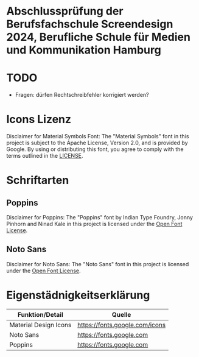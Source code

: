 # Abschlussprüfung der Berufsfachschule Screendesign 2024, Berufliche Schule für Medien und Kommunikation Hamburg

# TODO

- Fragen: dürfen Rechtschreibfehler korrigiert werden?

# Icons Lizenz

Disclaimer for Material Symbols Font: The "Material Symbols" font in this project is subject to the Apache License, Version 2.0, and is provided by Google. By using or distributing this font, you agree to comply with the terms outlined in the [LICENSE](https://www.apache.org/licenses/LICENSE-2.0.txt).

# Schriftarten

## Poppins

Disclaimer for Poppins: The "Poppins" font by Indian Type Foundry, Jonny Pinhorn and Ninad Kale in this project is licensed under the [Open Font License](https://scripts.sil.org/cms/scripts/page.php?site_id=nrsi&id=OFL).

## Noto Sans

Disclaimer for Noto Sans: The "Noto Sans" font in this project is licensed under the [Open Font License](https://scripts.sil.org/cms/scripts/page.php?site_id=nrsi&id=OFL).

# Eigenstädnigkeitserklärung

| Funktion/Detail       | Quelle                         |
| --------------------- | ------------------------------ |
| Material Design Icons | https://fonts.google.com/icons |
| Noto Sans             | https://fonts.google.com       |
| Poppins               | https://fonts.google.com       |
